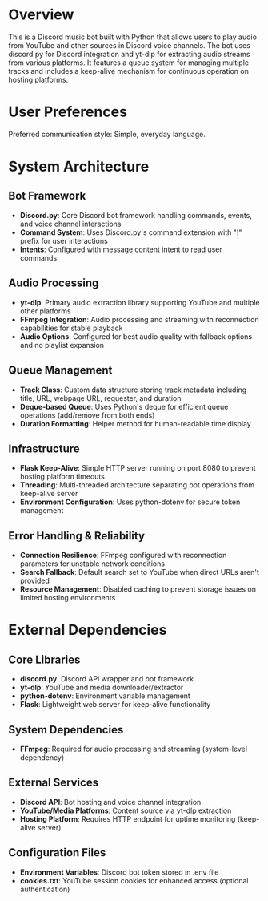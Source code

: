 # Overview

This is a Discord music bot built with Python that allows users to play audio from YouTube and other sources in Discord voice channels. The bot uses discord.py for Discord integration and yt-dlp for extracting audio streams from various platforms. It features a queue system for managing multiple tracks and includes a keep-alive mechanism for continuous operation on hosting platforms.

# User Preferences

Preferred communication style: Simple, everyday language.

# System Architecture

## Bot Framework
- **Discord.py**: Core Discord bot framework handling commands, events, and voice channel interactions
- **Command System**: Uses Discord.py's command extension with "!" prefix for user interactions
- **Intents**: Configured with message content intent to read user commands

## Audio Processing
- **yt-dlp**: Primary audio extraction library supporting YouTube and multiple other platforms
- **FFmpeg Integration**: Audio processing and streaming with reconnection capabilities for stable playback
- **Audio Options**: Configured for best audio quality with fallback options and no playlist expansion

## Queue Management
- **Track Class**: Custom data structure storing track metadata including title, URL, webpage URL, requester, and duration
- **Deque-based Queue**: Uses Python's deque for efficient queue operations (add/remove from both ends)
- **Duration Formatting**: Helper method for human-readable time display

## Infrastructure
- **Flask Keep-Alive**: Simple HTTP server running on port 8080 to prevent hosting platform timeouts
- **Threading**: Multi-threaded architecture separating bot operations from keep-alive server
- **Environment Configuration**: Uses python-dotenv for secure token management

## Error Handling & Reliability
- **Connection Resilience**: FFmpeg configured with reconnection parameters for unstable network conditions
- **Search Fallback**: Default search set to YouTube when direct URLs aren't provided
- **Resource Management**: Disabled caching to prevent storage issues on limited hosting environments

# External Dependencies

## Core Libraries
- **discord.py**: Discord API wrapper and bot framework
- **yt-dlp**: YouTube and media downloader/extractor
- **python-dotenv**: Environment variable management
- **Flask**: Lightweight web server for keep-alive functionality

## System Dependencies
- **FFmpeg**: Required for audio processing and streaming (system-level dependency)

## External Services
- **Discord API**: Bot hosting and voice channel integration
- **YouTube/Media Platforms**: Content source via yt-dlp extraction
- **Hosting Platform**: Requires HTTP endpoint for uptime monitoring (keep-alive server)

## Configuration Files
- **Environment Variables**: Discord bot token stored in .env file
- **cookies.txt**: YouTube session cookies for enhanced access (optional authentication)